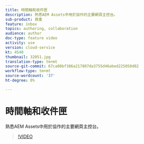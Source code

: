 ```yaml
---
title: 時間軸和收件匣
description: 熟悉AEM Assets中用於協作的主要網頁主控台。
sub-product: 資產
feature: inbox
topics: authoring, collaboration
audience: author
doc-type: feature video
activity: use
version: cloud-service
kt: 4540
thumbnail: 32051.jpg
translation-type: tm+mt
source-git-commit: 67ca08bf386a217807da3755d46abed225050d02
workflow-type: tm+mt
source-wordcount: '37'
ht-degree: 0%

---
```



# 時間軸和收件匣

熟悉AEM Assets中用於協作的主要網頁主控台。

>[!VIDEO](https://video.tv.adobe.com/v/32051/?quality=12&learn=on&hidetitle=true)